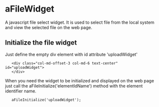# aFileWidget
A javascript file select widget. It is used to select file from the local system and view the selected file on the web page.

## Initialize the file widget

Just define the empty div element with id attribute 'uploadWidget'

```shell
   <div class="col-md-offset-3 col-md-6 text-center" id="uploadWidget"> 
   </div>
```

When you need the widget to be initialized and displayed on the web page just call the aFileInitialize('elementIdName') method with the element identifier name.

```shell
   aFileInitialize('uploadWidget');
```



